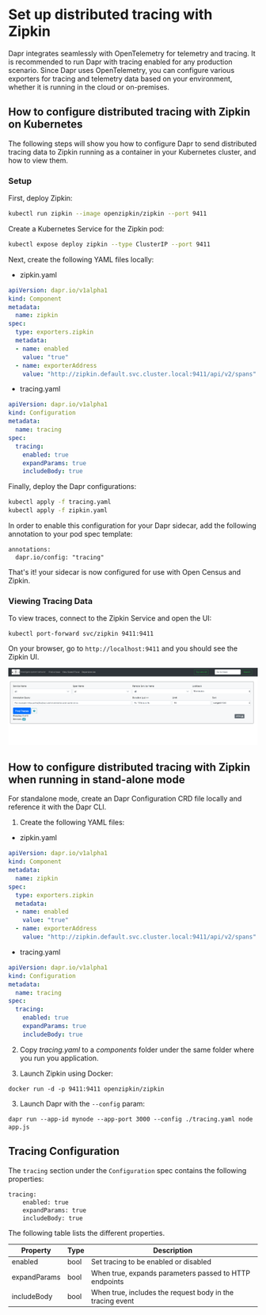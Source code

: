 # Set up distributed tracing with Zipkin

Dapr integrates seamlessly with OpenTelemetry for telemetry and tracing. It is recommended to run Dapr with tracing enabled for any production scenario. Since Dapr uses OpenTelemetry, you can configure various exporters for tracing and telemetry data based on your environment, whether it is running in the cloud or on-premises.

## How to configure distributed tracing with Zipkin on Kubernetes

The following steps will show you how to configure Dapr to send distributed tracing data to Zipkin running as a container in your Kubernetes cluster, and how to view them.


### Setup

First, deploy Zipkin:

```bash
kubectl run zipkin --image openzipkin/zipkin --port 9411
```

Create a Kubernetes Service for the Zipkin pod:

```bash
kubectl expose deploy zipkin --type ClusterIP --port 9411
```

Next, create the following YAML files locally:

* zipkin.yaml

```yaml
apiVersion: dapr.io/v1alpha1
kind: Component
metadata:
  name: zipkin
spec:
  type: exporters.zipkin
  metadata:
  - name: enabled
    value: "true"
  - name: exporterAddress
    value: "http://zipkin.default.svc.cluster.local:9411/api/v2/spans"
```
* tracing.yaml
```yaml
apiVersion: dapr.io/v1alpha1
kind: Configuration
metadata:
  name: tracing
spec:
  tracing:
    enabled: true
    expandParams: true
    includeBody: true
```

Finally, deploy the Dapr configurations:

```bash
kubectl apply -f tracing.yaml
kubectl apply -f zipkin.yaml
```

In order to enable this configuration for your Dapr sidecar, add the following annotation to your pod spec template:

```
annotations:
  dapr.io/config: "tracing"
```

That's it! your sidecar is now configured for use with Open Census and Zipkin.

### Viewing Tracing Data

To view traces, connect to the Zipkin Service and open the UI:

```
kubectl port-forward svc/zipkin 9411:9411
```

On your browser, go to ```http://localhost:9411``` and you should see the Zipkin UI.

![zipkin](../../images/zipkin_ui.png)

## How to configure distributed tracing with Zipkin when running in stand-alone mode

For standalone mode, create an Dapr Configuration CRD file locally and reference it with the Dapr CLI.

1. Create the following YAML files:

* zipkin.yaml

```yaml
apiVersion: dapr.io/v1alpha1
kind: Component
metadata:
  name: zipkin
spec:
  type: exporters.zipkin
  metadata:
  - name: enabled
    value: "true"
  - name: exporterAddress
    value: "http://zipkin.default.svc.cluster.local:9411/api/v2/spans"
```
* tracing.yaml
```yaml
apiVersion: dapr.io/v1alpha1
kind: Configuration
metadata:
  name: tracing
spec:
  tracing:
    enabled: true
    expandParams: true
    includeBody: true
```

2. Copy *tracing.yaml* to a *components* folder under the same folder where you run you application.
   
3. Launch Zipkin using Docker:

```
docker run -d -p 9411:9411 openzipkin/zipkin
```

3. Launch Dapr with the `--config` param:

```
dapr run --app-id mynode --app-port 3000 --config ./tracing.yaml node app.js
```

## Tracing Configuration

The `tracing` section under the `Configuration` spec contains the following properties:

```
tracing:
    enabled: true
    expandParams: true
    includeBody: true
```

The following table lists the different properties.

Property | Type | Description
---- | ------- | -----------
enabled  | bool | Set tracing to be enabled or disabled
expandParams  | bool | When true, expands parameters passed to HTTP endpoints
includeBody  | bool | When true, includes the request body in the tracing event
